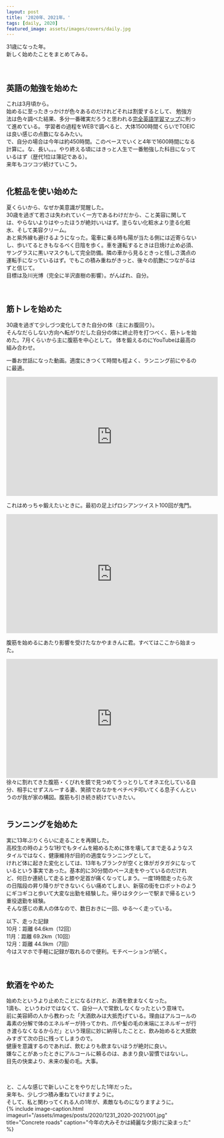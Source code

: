 ```yaml
---
layout: post
title: '2020年、2021年。'
tags: [daily, 2020]
featured_image: assets/images/covers/daily.jpg
---
```


31歳になった年。  
新しく始めたことをまとめてみる。  
<br>
<br>

## 英語の勉強を始めた
これは3月頃から。  
始めるに至ったきっかけが色々あるのだけれどそれは割愛するとして、
勉強方法は色々調べた結果、多分一番確実だろうと思われる[完全英語学習マップ](http://mutuno.o.oo7.jp/)に則って進めている。
学習者の過程をWEBで調べると、大体1500時間くらいでTOEICは良い感じの点数になるみたい。  
で、自分の場合は今年は約450時間。このペースでいくと4年で1600時間になる計算に。な、長い。。。やり終える頃にはきっと人生で一番勉強した科目になっているはず（歴代1位は簿記である）。  
来年もコツコツ続けていこう。
<br>
<br>

## 化粧品を使い始めた
夏くらいから、なぜか美意識が覚醒した。  
30歳を過ぎて若さは失われていく一方であるわけだから、こと美容に関しては、やらないよりはやったほうが絶対いいはず。塗らない化粧水より塗る化粧水、そして美容クリーム。  
あと紫外線も避けるようになった。電車に乗る時も陽が当たる側には近寄らないし、歩いてるときもなるべく日陰を歩く。車を運転するときは日焼け止め必須、サングラスに黒いマスクもして完全防備。隣の車から見るときっと怪しさ満点の運転手になっているはず。でもこの積み重ねがきっと、後々の肌艶につながるはずと信じて。  
目標は及川光博（完全に半沢直樹の影響）。がんばれ、自分。  
<br>
<br>

## 筋トレを始めた
30歳を過ぎて少しづつ変化してきた自分の体（主にお腹回り）。  
そんなだらしない方向へ転がりだした自分の体に終止符を打つべく、筋トレを始めた。7月くらいから主に腹筋を中心として。
体を鍛えるのにYouTubeは最高の組み合わせ。
<br>

一番お世話になった動画。適度にきつくて時間も程よく、ランニング前にやるのに最適。
<iframe width="560" height="315" src="https://www.youtube.com/embed/N3hjApR8o0E" frameborder="0" allow="accelerometer; autoplay; clipboard-write; encrypted-media; gyroscope; picture-in-picture" allowfullscreen></iframe>
<br>

これはめっちゃ鍛えたいときに。最初の足上げロシアンツイスト100回が鬼門。
<iframe width="560" height="315" src="https://www.youtube.com/embed/oYZRHB0aq2I" frameborder="0" allow="accelerometer; autoplay; clipboard-write; encrypted-media; gyroscope; picture-in-picture" allowfullscreen></iframe>
<br>

腹筋を始めるにあたり影響を受けたなかやまきんに君。すべてはここから始まった。
<iframe width="560" height="315" src="https://www.youtube.com/embed/u-wS8jABqQI" frameborder="0" allow="accelerometer; autoplay; clipboard-write; encrypted-media; gyroscope; picture-in-picture" allowfullscreen></iframe>
<br>
徐々に割れてきた腹筋・くびれを鏡で見つめてうっとりしてオネエ化している自分、相手にせずスルーする妻、笑顔でおなかをペチペチ叩いてくる息子くんというのが我が家の構図。腹筋も引き続き続けていきたい。
<br>
<br>

## ランニングを始めた
実に13年ぶりくらいに走ることを再開した。  
高校生の時のような1秒でもタイムを縮めるために体を壊してまで走るようなスタイルではなく、健康維持が目的の適度なランニングとして。  
けれど体に起きた変化としては、13年もブランクが空くと体がガタガタになっているという事実であった。基本的に30分間のペース走をやっているのだけれど、何日か連続して走ると膝や足首が痛くなってしまう。一度1時間走ったら次の日階段の昇り降りができないくらい痛めてしまい、新宿の街をロボットのようにギコギコと歩いて大変な出勤を経験した。帰りはタクシーで駅まで帰るという重役退勤を経験。  
そんな感じの素人の体なので、数日おきに一回、ゆる～く走っている。

以下、走った記録  
10月：距離 64.6km（12回）  
11月：距離 69.2km（10回）  
12月：距離 44.9km（7回）  
今はスマホで手軽に記録が取れるので便利。モチベーションが続く。  
<br>
<br>

## 飲酒をやめた
始めたというより止めたことになるけれど、お酒を飲まなくなった。  
1滴も、というわけではなくて、自分一人で常飲しなくなったという意味で。  
前に美容師の人から教わった「大酒飲みは大抵禿げている。理由はアルコールの毒素の分解で体のエネルギーが持ってかれ、爪や髪の毛の末端にエネルギーが行き渡らなくなるからだ」という理屈に妙に納得したことと、飲み始めると大抵飲みすぎて次の日に残ってしまうので。    
健康を意識するのであれば、飲むよりも飲まないほうが絶対に良い。  
嫌なことがあったときにアルコールに頼るのは、あまり良い習慣ではないし。  
目先の快楽より、未来の髪の毛。大事。  
<br>
<br>

と、こんな感じで新しいことをやりだした1年だった。  
来年も、少しづつ積み重ねていけますように。  
そして、私と関わってくれる人の1年が、素敵なものになりますように。  
{% include image-caption.html imageurl="/assets/images/posts/2020/1231_2020-2021/001.jpg" title="Concrete roads" caption="今年の大みそかは綺麗な夕焼けに染まった" %}
<br>
<br>

